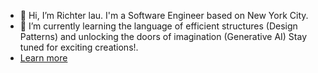 - 👋 Hi, I’m Richter lau. I'm a Software Engineer based on New York City.
- 🌱 I’m currently learning the language of efficient structures (Design Patterns) and unlocking the doors of imagination (Generative AI) Stay tuned for exciting creations!. 
- [Learn more](https://arrickx.github.io/)

